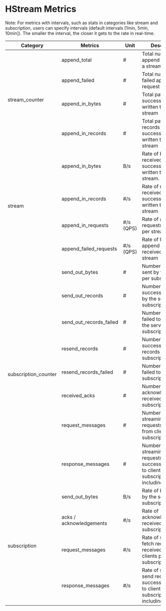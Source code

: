 # HStream Metrics

Note: For metrics with intervals, such as stats in categories like stream and
subscription, users can specify intervals (default intervals [1min, 5min,
10min]). The smaller the interval, the closer it gets to the rate in real-time.

<table>
  <thead>
    <tr>
      <th>Category<br /></th>
      <th>Metrics<br /></th>
      <th>Unit<br /></th>
      <th>Description<br /></th>
    </tr>
  </thead>
  <tbody>
    <tr>
      <td rowspan="4">stream_counter</td>
      <td>append_total<br /></td>
      <td>#<br /></td>
      <td>Total number of append requests of a stream<br /></td>
    </tr>
    <tr>
      <td>append_failed</td>
      <td>#<br /></td>
      <td>Total number of failed append request of a stream</td>
    </tr>
    <tr>
      <td>append_in_bytes</td>
      <td>#<br /></td>
      <td>Total payload bytes successfully written to the stream</td>
    </tr>
    <tr>
      <td>append_in_records</td>
      <td>#<br /></td>
      <td>Total payload records successfully written to the stream</td>
    </tr>
    <tr>
      <td rowspan="4">stream</td>
      <td>append_in_bytes</td>
      <td>B/s<br /></td>
      <td>
        Rate of bytes received and successfully written to the stream.<br />
      </td>
    </tr>
    <tr>
      <td>append_in_records</td>
      <td>#/s <br /></td>
      <td>Rate of records received and successfully written to the stream</td>
    </tr>
    <tr>
      <td>append_in_requests</td>
      <td>#/s (QPS)</td>
      <td>Rate of append requests received per stream<br /></td>
    </tr>
    <tr>
      <td>append_failed_requests</td>
      <td>#/s (QPS)</td>
      <td>Rate of failed append requests received per stream</td>
    </tr>
    <tr>
      <td rowspan="8">subscription_counter</td>
      <td>send_out_bytes</td>
      <td>#</td>
      <td>Number of bytes sent by the server per subscription</td>
    </tr>
    <tr>
      <td>send_out_records</td>
      <td>#</td>
      <td>Number of records successfully sent by the server per subscription</td>
    </tr>
    <tr>
      <td>send_out_records_failed</td>
      <td>#</td>
      <td>Number of records failed to send by the server per subscription</td>
    </tr>
    <tr>
      <td>resend_records</td>
      <td>#</td>
      <td>Number of successfully resent records per subscription</td>
    </tr>
    <tr>
      <td>resend_records_failed</td>
      <td>#</td>
      <td>Number of records failed to resend per subscription</td>
    </tr>
    <tr>
      <td>received_acks</td>
      <td>#</td>
      <td>Number of acknowledgements received per subscription</td>
    </tr>
    <tr>
      <td>request_messages</td>
      <td>#</td>
      <td>Number of streaming fetch requests received from clients per subscription</td>
    </tr>
    <tr>
      <td>response_messages</td>
      <td>#</td>
      <td>Number of streaming send requests successfully sent to clients per subscription, including resends</td>
    </tr>
    <tr>
      <td rowspan="4">subscription</td>
      <td>send_out_bytes</td>
      <td>B/s</td>
      <td>Rate of bytes sent by the server per subscription</td>
    </tr>
    <tr>
      <td>acks / acknowledgements<br /></td>
      <td>#/s</td>
      <td>Rate of acknowledgements received per subscription</td>
    </tr>
    <tr>
      <td>request_messages</td>
      <td>#/s</td>
      <td>Rate of streaming fetch requests received from clients per subscription<br /></td>
    </tr>
    <tr>
      <td>response_messages</td>
      <td>#/s</td>
      <td>Rate of streaming send requests successfully sent to clients per subscription, including resends</td>
    </tr>
  </tbody>
</table>
